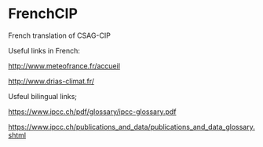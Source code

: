 # FrenchCIP
French translation of CSAG-CIP

Useful links in French:

http://www.meteofrance.fr/accueil

http://www.drias-climat.fr/

Usfeul bilingual links;

https://www.ipcc.ch/pdf/glossary/ipcc-glossary.pdf

https://www.ipcc.ch/publications_and_data/publications_and_data_glossary.shtml
